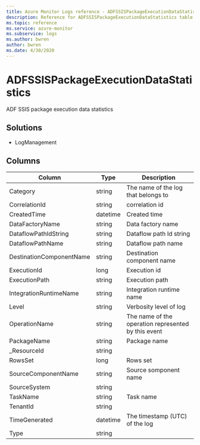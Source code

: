```yaml
---
title: Azure Monitor Logs reference - ADFSSISPackageExecutionDataStatistics
description: Reference for ADFSSISPackageExecutionDataStatistics table in Azure Monitor Logs.
ms.topic: reference
ms.service: azure-monitor
ms.subservice: logs
ms.author: bwren
author: bwren
ms.date: 4/30/2020
---
```


# ADFSSISPackageExecutionDataStatistics

 ADF SSIS package execution data statistics

## Solutions

- LogManagement




## Columns

|Column|Type|Description|
|---|---|---|
|Category|string|The name of the log that belongs to|
|CorrelationId|string|correlation id|
|CreatedTime|datetime|Created time|
|DataFactoryName|string|Data factory name|
|DataflowPathIdString|string|Dataflow path Id string|
|DataflowPathName|string|Dataflow path name|
|DestinationComponentName|string|Destination component name|
|ExecutionId|long|Execution id|
|ExecutionPath|string|Execution path|
|IntegrationRuntimeName|string|Integration runtime name|
|Level|string|Verbosity level of log|
|OperationName|string|The name of the operation represented by this event|
|PackageName|string|Package name|
|_ResourceId|string||
|RowsSet|long|Rows set|
|SourceComponentName|string|Source somponent name|
|SourceSystem|string||
|TaskName|string|Task name|
|TenantId|string||
|TimeGenerated|datetime|The timestamp (UTC) of the log|
|Type|string||
